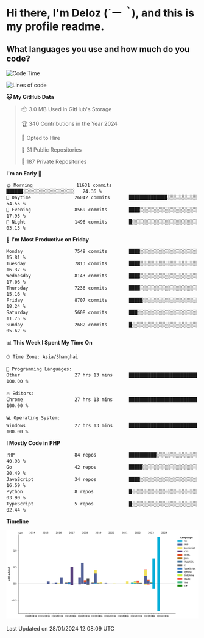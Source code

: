 # **Hi there, I'm Deloz (*´ー｀*), and this is my profile readme.**

## **What languages you use and how much do you code?**

<!--START_SECTION:waka-->
![Code Time](http://img.shields.io/badge/Code%20Time-3%2C247%20hrs%2046%20mins-blue)

![Lines of code](https://img.shields.io/badge/From%20Hello%20World%20I%27ve%20Written-54.7%20million%20lines%20of%20code-blue)

**🐱 My GitHub Data** 

> 📦 3.0 MB Used in GitHub's Storage 
 > 
> 🏆 340 Contributions in the Year 2024
 > 
> 💼 Opted to Hire
 > 
> 📜 31 Public Repositories 
 > 
> 🔑 187 Private Repositories 
 > 
**I'm an Early 🐤** 

```text
🌞 Morning                11631 commits       ██████░░░░░░░░░░░░░░░░░░░   24.36 % 
🌆 Daytime                26042 commits       ██████████████░░░░░░░░░░░   54.55 % 
🌃 Evening                8569 commits        ████░░░░░░░░░░░░░░░░░░░░░   17.95 % 
🌙 Night                  1496 commits        █░░░░░░░░░░░░░░░░░░░░░░░░   03.13 % 
```
📅 **I'm Most Productive on Friday** 

```text
Monday                   7549 commits        ████░░░░░░░░░░░░░░░░░░░░░   15.81 % 
Tuesday                  7813 commits        ████░░░░░░░░░░░░░░░░░░░░░   16.37 % 
Wednesday                8143 commits        ████░░░░░░░░░░░░░░░░░░░░░   17.06 % 
Thursday                 7236 commits        ████░░░░░░░░░░░░░░░░░░░░░   15.16 % 
Friday                   8707 commits        █████░░░░░░░░░░░░░░░░░░░░   18.24 % 
Saturday                 5608 commits        ███░░░░░░░░░░░░░░░░░░░░░░   11.75 % 
Sunday                   2682 commits        █░░░░░░░░░░░░░░░░░░░░░░░░   05.62 % 
```


📊 **This Week I Spent My Time On** 

```text
🕑︎ Time Zone: Asia/Shanghai

💬 Programming Languages: 
Other                    27 hrs 13 mins      █████████████████████████   100.00 % 

🔥 Editors: 
Chrome                   27 hrs 13 mins      █████████████████████████   100.00 % 

💻 Operating System: 
Windows                  27 hrs 13 mins      █████████████████████████   100.00 % 
```

**I Mostly Code in PHP** 

```text
PHP                      84 repos            ██████████░░░░░░░░░░░░░░░   40.98 % 
Go                       42 repos            █████░░░░░░░░░░░░░░░░░░░░   20.49 % 
JavaScript               34 repos            ████░░░░░░░░░░░░░░░░░░░░░   16.59 % 
Python                   8 repos             █░░░░░░░░░░░░░░░░░░░░░░░░   03.90 % 
TypeScript               5 repos             █░░░░░░░░░░░░░░░░░░░░░░░░   02.44 % 
```



**Timeline**

![Lines of Code chart](https://raw.githubusercontent.com/deloz/deloz/main/assets/bar_graph.png)


 Last Updated on 28/01/2024 12:08:09 UTC
<!--END_SECTION:waka-->
